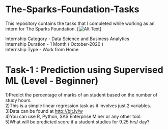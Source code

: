 # The-Sparks-Foundation-Tasks
This repository contains the tasks that I completed while working as an intern for The Sparks Foundation.                           [![Alt Text](https://camo.githubusercontent.com/d61800e0293a2d29f1b65dd9284c0bc60d89fb98eca567ccfc9c34fd5d620119/68747470733a2f2f7777772e746865737061726b73666f756e646174696f6e73696e6761706f72652e6f72672f696d616765732f6c6f676f5f736d616c6c2e706e67)]
  
Internship Category - Data Science and Business Analytics                                                                                                                        
Internship Duration - 1 Month ( October-2020 )                         
Internship Type - Work from Home                                

  


# Task-1 : Prediction using Supervised ML (Level - Beginner)
 
 1)Predict the percentage of marks of an student based on the number of study hours.          
 2)This is a simple linear regression task as it involves just 2 variables.          
 3)Data can be found at http://bit.ly/w            
 4)You can use R, Python, SAS Enterprise Miner or any other tool.              
 5)What will be predicted score if a student studies for 9.25 hrs/ day?              
